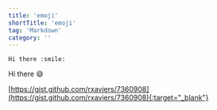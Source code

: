 ```yaml
---
title: 'emoji'
shortTitle: 'emoji'
tag: 'Markdown'
category: ''
---
```


```
Hi there :smile:
```

Hi there :smile:

[https://gist.github.com/rxaviers/7360908](https://gist.github.com/rxaviers/7360908){:target="_blank"}
